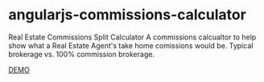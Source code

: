 # angularjs-commissions-calculator
Real Estate Commissions Split Calculator
A commissions calcualtor to help show what a Real Estate Agent's take home comissions would be. Typical brokerage vs. 100% commission brokerage.

<a href="http://re-brand.us/calculator.html">DEMO</a>
